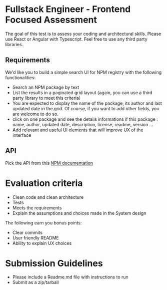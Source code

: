 # Fullstack Engineer - Frontend Focused Assessment

The goal of this test is to assess your coding and architectural skills. 
Please use React or Angular with Typescript. Feel free to use any third party libraries.

## Requirements
We'd like you to build a simple search UI for NPM registry with the following
functionalities:

- Search an NPM package by text
- List the results in a paginated grid layout (again, you can use a third party library to meet this criteria)
- You are expected to display the name of the package, its author and last
updated date in the grid. Of course, if you want to add other fields, you are
welcome to do so.
- click on one package and see the details informations if this package : name, author, updated date, description, license, readme, version ...
- Add relevant and useful UI elements that will improve UX of the interface

## API
Pick the API from this [NPM documentation](https://github.com/npm/registry/blob/master/docs/REGISTRY-API.md)

# Evaluation criteria
- Clean code and clean architecture
- Tests
- Meets the requirements
- Explain the assumptions and choices made in the System design

The following earn you bonus points:
- Clear commits
- User friendly README
- Ability to explain UX choices

# Submission Guidelines
- Please include a Readme.md file with instructions to run
- Submit as a zip/tarball